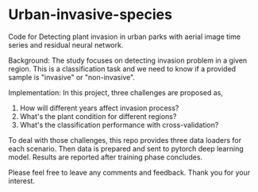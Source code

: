 # Urban-invasive-species
Code for Detecting plant invasion in urban parks with aerial image time series and residual neural network.


Background:
The study focuses on detecting invasion problem in a given region. This is a classification task and we need to know if a provided sample is "invasive" or "non-invasive".

Implementation:
In this project, three challenges are proposed as,
1. How will different years affect invasion process?
2. What's the plant condition for different regions?
3. What's the classification performance with cross-validation?

To deal with those challenges, this repo provides three data loaders for each scenario. Then data is prepared and sent to pytorch deep learning model. Results are reported after training phase concludes.

Please feel free to leave any comments and feedback. Thank you for your interest.
